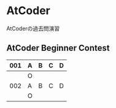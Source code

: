 # AtCoder
AtCoderの過去問演習

## AtCoder Beginner Contest
|001|A|B|C|D|
|:---|:---|:---|:---|:---|
||O||||
|002|A|B|C|D|
||O||||

